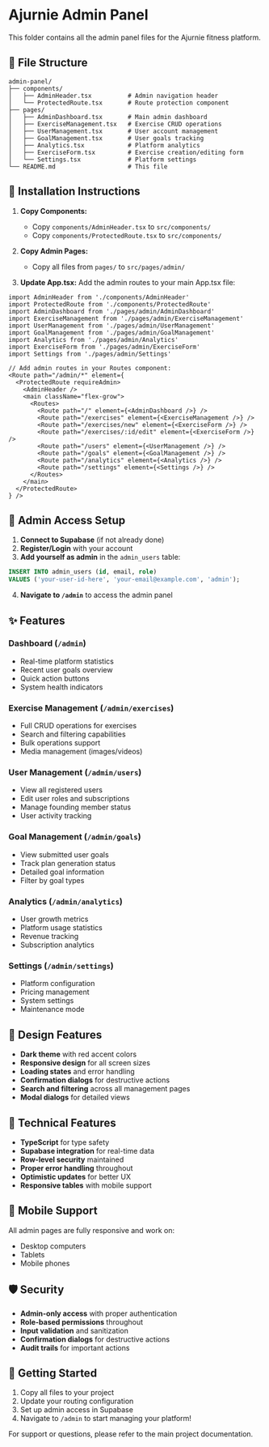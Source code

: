 # Ajurnie Admin Panel

This folder contains all the admin panel files for the Ajurnie fitness platform.

## 📁 File Structure

```
admin-panel/
├── components/
│   ├── AdminHeader.tsx          # Admin navigation header
│   └── ProtectedRoute.tsx       # Route protection component
├── pages/
│   ├── AdminDashboard.tsx       # Main admin dashboard
│   ├── ExerciseManagement.tsx   # Exercise CRUD operations
│   ├── UserManagement.tsx       # User account management
│   ├── GoalManagement.tsx       # User goals tracking
│   ├── Analytics.tsx            # Platform analytics
│   ├── ExerciseForm.tsx         # Exercise creation/editing form
│   └── Settings.tsx             # Platform settings
└── README.md                    # This file
```

## 🚀 Installation Instructions

1. **Copy Components:**
   - Copy `components/AdminHeader.tsx` to `src/components/`
   - Copy `components/ProtectedRoute.tsx` to `src/components/`

2. **Copy Admin Pages:**
   - Copy all files from `pages/` to `src/pages/admin/`

3. **Update App.tsx:**
   Add the admin routes to your main App.tsx file:

```tsx
import AdminHeader from './components/AdminHeader'
import ProtectedRoute from './components/ProtectedRoute'
import AdminDashboard from './pages/admin/AdminDashboard'
import ExerciseManagement from './pages/admin/ExerciseManagement'
import UserManagement from './pages/admin/UserManagement'
import GoalManagement from './pages/admin/GoalManagement'
import Analytics from './pages/admin/Analytics'
import ExerciseForm from './pages/admin/ExerciseForm'
import Settings from './pages/admin/Settings'

// Add admin routes in your Routes component:
<Route path="/admin/*" element={
  <ProtectedRoute requireAdmin>
    <AdminHeader />
    <main className="flex-grow">
      <Routes>
        <Route path="/" element={<AdminDashboard />} />
        <Route path="/exercises" element={<ExerciseManagement />} />
        <Route path="/exercises/new" element={<ExerciseForm />} />
        <Route path="/exercises/:id/edit" element={<ExerciseForm />} />
        <Route path="/users" element={<UserManagement />} />
        <Route path="/goals" element={<GoalManagement />} />
        <Route path="/analytics" element={<Analytics />} />
        <Route path="/settings" element={<Settings />} />
      </Routes>
    </main>
  </ProtectedRoute>
} />
```

## 🔐 Admin Access Setup

1. **Connect to Supabase** (if not already done)
2. **Register/Login** with your account
3. **Add yourself as admin** in the `admin_users` table:

```sql
INSERT INTO admin_users (id, email, role)
VALUES ('your-user-id-here', 'your-email@example.com', 'admin');
```

4. **Navigate to `/admin`** to access the admin panel

## ✨ Features

### Dashboard (`/admin`)
- Real-time platform statistics
- Recent user goals overview
- Quick action buttons
- System health indicators

### Exercise Management (`/admin/exercises`)
- Full CRUD operations for exercises
- Search and filtering capabilities
- Bulk operations support
- Media management (images/videos)

### User Management (`/admin/users`)
- View all registered users
- Edit user roles and subscriptions
- Manage founding member status
- User activity tracking

### Goal Management (`/admin/goals`)
- View submitted user goals
- Track plan generation status
- Detailed goal information
- Filter by goal types

### Analytics (`/admin/analytics`)
- User growth metrics
- Platform usage statistics
- Revenue tracking
- Subscription analytics

### Settings (`/admin/settings`)
- Platform configuration
- Pricing management
- System settings
- Maintenance mode

## 🎨 Design Features

- **Dark theme** with red accent colors
- **Responsive design** for all screen sizes
- **Loading states** and error handling
- **Confirmation dialogs** for destructive actions
- **Search and filtering** across all management pages
- **Modal dialogs** for detailed views

## 🔧 Technical Features

- **TypeScript** for type safety
- **Supabase integration** for real-time data
- **Row-level security** maintained
- **Proper error handling** throughout
- **Optimistic updates** for better UX
- **Responsive tables** with mobile support

## 📱 Mobile Support

All admin pages are fully responsive and work on:
- Desktop computers
- Tablets
- Mobile phones

## 🛡️ Security

- **Admin-only access** with proper authentication
- **Role-based permissions** throughout
- **Input validation** and sanitization
- **Confirmation dialogs** for destructive actions
- **Audit trails** for important actions

## 🚀 Getting Started

1. Copy all files to your project
2. Update your routing configuration
3. Set up admin access in Supabase
4. Navigate to `/admin` to start managing your platform!

For support or questions, please refer to the main project documentation.
